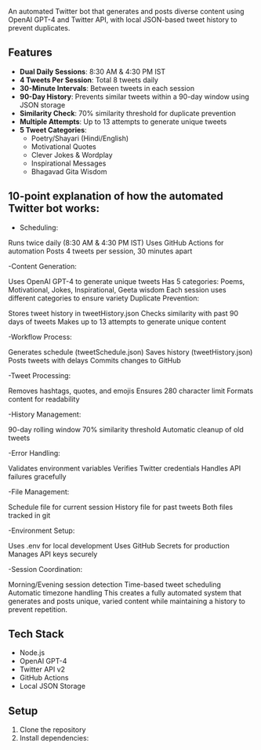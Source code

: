 An automated Twitter bot that generates and posts diverse content using OpenAI GPT-4 and Twitter API, with local JSON-based tweet history to prevent duplicates.

## Features

- **Dual Daily Sessions**: 8:30 AM & 4:30 PM IST
- **4 Tweets Per Session**: Total 8 tweets daily
- **30-Minute Intervals**: Between tweets in each session
- **90-Day History**: Prevents similar tweets within a 90-day window using JSON storage
- **Similarity Check**: 70% similarity threshold for duplicate prevention
- **Multiple Attempts**: Up to 13 attempts to generate unique tweets
- **5 Tweet Categories**:
  - Poetry/Shayari (Hindi/English)
  - Motivational Quotes
  - Clever Jokes & Wordplay
  - Inspirational Messages
  - Bhagavad Gita Wisdom

## 10-point explanation of how the automated Twitter bot works:

- Scheduling:

Runs twice daily (8:30 AM & 4:30 PM IST)
Uses GitHub Actions for automation
Posts 4 tweets per session, 30 minutes apart

-Content Generation:

Uses OpenAI GPT-4 to generate unique tweets
Has 5 categories: Poems, Motivational, Jokes, Inspirational, Geeta wisdom
Each session uses different categories to ensure variety
Duplicate Prevention:

Stores tweet history in tweetHistory.json
Checks similarity with past 90 days of tweets
Makes up to 13 attempts to generate unique content

-Workflow Process:

Generates schedule (tweetSchedule.json)
Saves history (tweetHistory.json)
Posts tweets with delays
Commits changes to GitHub

-Tweet Processing:

Removes hashtags, quotes, and emojis
Ensures 280 character limit
Formats content for readability

-History Management:

90-day rolling window
70% similarity threshold
Automatic cleanup of old tweets

-Error Handling:

Validates environment variables
Verifies Twitter credentials
Handles API failures gracefully

-File Management:

Schedule file for current session
History file for past tweets
Both files tracked in git

-Environment Setup:

Uses .env for local development
Uses GitHub Secrets for production
Manages API keys securely

-Session Coordination:

Morning/Evening session detection
Time-based tweet scheduling
Automatic timezone handling
This creates a fully automated system that generates and posts unique, varied content while maintaining a history to prevent repetition.

## Tech Stack

- Node.js
- OpenAI GPT-4
- Twitter API v2
- GitHub Actions
- Local JSON Storage

## Setup

1. Clone the repository
2. Install dependencies:
